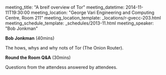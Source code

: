 meeting_title: "A breif overview of Tor"
meeting_datetime: 2014-11-11T19:30:00
meeting_location: "George Vari Engineering and Computing Centre, Room 211"
meeting_location_template: _locations/r-gvecc-203.html
meeting_schedule_template: _schedules/2013-11.html
meeting_speaker: "Bob Jonkman"

**Bob Jonkman** (40mins)

The hows, whys and why nots of Tor (The Onion Router).

**Round the Room Q&A** (30mins)

Questions from the attendess answered by attendees.
